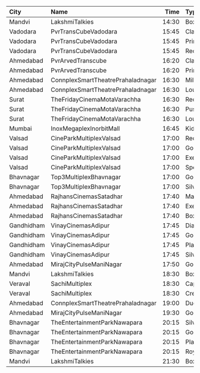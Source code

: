 | City       | Name                              |  Time | Type               | Price | Capacity | Booked |
| :--------- | :-------------------------------- | ----: | :----------------- | ----: | -------: | -----: |
| Mandvi     | LakshmiTalkies                    | 14:30 | Box                |  100₹ |       73 |      0 |
| Vadodara   | PvrTransCubeVadodara              | 15:45 | Classic            |  110₹ |       42 |      0 |
| Vadodara   | PvrTransCubeVadodara              | 15:45 | Prime              |  110₹ |       99 |      3 |
| Vadodara   | PvrTransCubeVadodara              | 15:45 | Recliner           |  300₹ |        8 |      0 |
| Ahmedabad  | PvrArvedTranscube                 | 16:20 | Classic            |  150₹ |       33 |      0 |
| Ahmedabad  | PvrArvedTranscube                 | 16:20 | Prime              |  150₹ |      100 |     22 |
| Ahmedabad  | ConnplexSmartTheatrePrahaladnagar | 16:30 | Miller             |  150₹ |      100 |      0 |
| Ahmedabad  | ConnplexSmartTheatrePrahaladnagar | 16:30 | Lounger            |  120₹ |      100 |      0 |
| Surat      | TheFridayCinemaMotaVarachha       | 16:30 | Recliner           |  200₹ |       81 |     15 |
| Surat      | TheFridayCinemaMotaVarachha       | 16:30 | PushBackSeat       |  150₹ |       81 |     15 |
| Surat      | TheFridayCinemaMotaVarachha       | 16:30 | Lounger            |  150₹ |       81 |     15 |
| Mumbai     | InoxMegaplexInorbitMall           | 16:45 | Kiddles            |  200₹ |       10 |      0 |
| Valsad     | CineParkMultiplexValsad           | 17:00 | Recliner           |  200₹ |      100 |      0 |
| Valsad     | CineParkMultiplexValsad           | 17:00 | Gold               |  130₹ |      100 |      0 |
| Valsad     | CineParkMultiplexValsad           | 17:00 | Executive          |  110₹ |      100 |      0 |
| Valsad     | CineParkMultiplexValsad           | 17:00 | Special            |  110₹ |      100 |      0 |
| Bhavnagar  | Top3MultiplexBhavnagar            | 17:00 | Gold               |   70₹ |      100 |      0 |
| Bhavnagar  | Top3MultiplexBhavnagar            | 17:00 | Silver             |   70₹ |      100 |      0 |
| Ahmedabad  | RajhansCinemasSatadhar            | 17:40 | Marvel             |  130₹ |       26 |      0 |
| Ahmedabad  | RajhansCinemasSatadhar            | 17:40 | Executive          |  150₹ |       71 |      8 |
| Ahmedabad  | RajhansCinemasSatadhar            | 17:40 | Box                |  150₹ |        5 |      5 |
| Gandhidham | VinayCinemasAdipur                | 17:45 | Diamond            |  160₹ |      100 |      0 |
| Gandhidham | VinayCinemasAdipur                | 17:45 | Gold               |   80₹ |       77 |      0 |
| Gandhidham | VinayCinemasAdipur                | 17:45 | Platinum           |  160₹ |       30 |      0 |
| Gandhidham | VinayCinemasAdipur                | 17:45 | Silver             |   80₹ |       41 |      0 |
| Ahmedabad  | MirajCityPulseManiNagar           | 17:50 | Gold               |  180₹ |       24 |      8 |
| Mandvi     | LakshmiTalkies                    | 18:30 | Box                |  100₹ |       73 |      0 |
| Veraval    | SachiMultiplex                    | 18:30 | Captain            |  100₹ |       68 |     14 |
| Veraval    | SachiMultiplex                    | 18:30 | Crew               |  100₹ |       60 |     12 |
| Ahmedabad  | ConnplexSmartTheatrePrahaladnagar | 19:00 | DuoSeats1For2Admit |  300₹ |      100 |      0 |
| Ahmedabad  | MirajCityPulseManiNagar           | 19:30 | Gold               |  180₹ |       24 |      1 |
| Bhavnagar  | TheEntertainmentParkNawapara      | 20:15 | Silver             |  100₹ |       42 |      0 |
| Bhavnagar  | TheEntertainmentParkNawapara      | 20:15 | Gold               |  120₹ |       63 |      0 |
| Bhavnagar  | TheEntertainmentParkNawapara      | 20:15 | Platinum           |  150₹ |       88 |     14 |
| Bhavnagar  | TheEntertainmentParkNawapara      | 20:15 | Royal              |  220₹ |       64 |      0 |
| Mandvi     | LakshmiTalkies                    | 21:30 | Box                |  100₹ |       73 |      0 |
